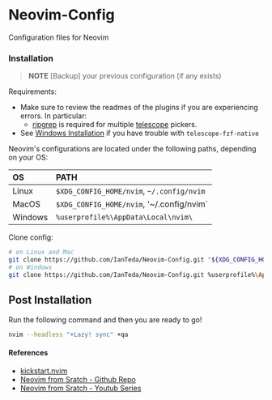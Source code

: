 # Neovim-Config
Configuration  files for Neovim



### Installation

> **NOTE** 
> [Backup] your previous configuration (if any exists)

Requirements:
* Make sure to review the readmes of the plugins if you are experiencing errors. In particular:
  * [ripgrep](https://github.com/BurntSushi/ripgrep#installation) is required for multiple [telescope](https://github.com/nvim-telescope/telescope.nvim#suggested-dependencies) pickers.
* See [Windows Installation](#Windows-Installation) if you have trouble with `telescope-fzf-native`

Neovim's configurations are located under the following paths, depending on your OS:

| OS | PATH |
| :- | :--- |
| Linux | `$XDG_CONFIG_HOME/nvim`, `~/.config/nvim` |
| MacOS | `$XDG_CONFIG_HOME/nvim`, '~/.config/nvim` |
| Windows | `%userprofile%\AppData\Local\nvim\` |

Clone config:

```sh
# on Linux and Mac
git clone https://github.com/IanTeda/Neovim-Config.git "${XDG_CONFIG_HOME:-$HOME/.config}"/nvim
# on Windows
git clone https://github.com/IanTeda/Neovim-Config.git %userprofile%\AppData\Local\nvim\ 
```

## Post Installation

Run the following command and then you are ready to go!

```sh
nvim --headless "+Lazy! sync" +qa
```

#### References

- [kickstart.nvim](https://github.com/nvim-lua/kickstart.nvimhttps://github.com/nvim-lua/kickstart.nvim)
- [Neovim from Sratch - Github Repo](https://github.com/LunarVim/Neovim-from-scratch/tree/master)
- [Neovim from Sratch - Youtub Series](https://www.youtube.com/watch?v=ctH-a-1eUME&list=PLhoH5vyxr6Qq41NFL4GvhFp-WLd5xzIzZ)
